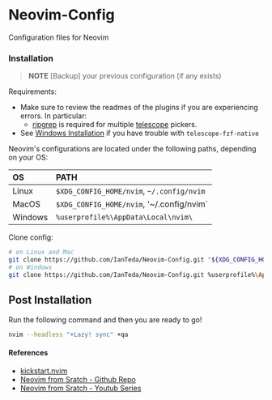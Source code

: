 # Neovim-Config
Configuration  files for Neovim



### Installation

> **NOTE** 
> [Backup] your previous configuration (if any exists)

Requirements:
* Make sure to review the readmes of the plugins if you are experiencing errors. In particular:
  * [ripgrep](https://github.com/BurntSushi/ripgrep#installation) is required for multiple [telescope](https://github.com/nvim-telescope/telescope.nvim#suggested-dependencies) pickers.
* See [Windows Installation](#Windows-Installation) if you have trouble with `telescope-fzf-native`

Neovim's configurations are located under the following paths, depending on your OS:

| OS | PATH |
| :- | :--- |
| Linux | `$XDG_CONFIG_HOME/nvim`, `~/.config/nvim` |
| MacOS | `$XDG_CONFIG_HOME/nvim`, '~/.config/nvim` |
| Windows | `%userprofile%\AppData\Local\nvim\` |

Clone config:

```sh
# on Linux and Mac
git clone https://github.com/IanTeda/Neovim-Config.git "${XDG_CONFIG_HOME:-$HOME/.config}"/nvim
# on Windows
git clone https://github.com/IanTeda/Neovim-Config.git %userprofile%\AppData\Local\nvim\ 
```

## Post Installation

Run the following command and then you are ready to go!

```sh
nvim --headless "+Lazy! sync" +qa
```

#### References

- [kickstart.nvim](https://github.com/nvim-lua/kickstart.nvimhttps://github.com/nvim-lua/kickstart.nvim)
- [Neovim from Sratch - Github Repo](https://github.com/LunarVim/Neovim-from-scratch/tree/master)
- [Neovim from Sratch - Youtub Series](https://www.youtube.com/watch?v=ctH-a-1eUME&list=PLhoH5vyxr6Qq41NFL4GvhFp-WLd5xzIzZ)
